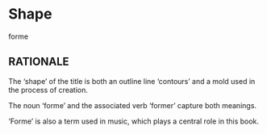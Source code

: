 # Shape #

forme

## RATIONALE ##

The ‘shape’ of the title is both an outline line ‘contours’
and a mold used in the process of creation.

The noun ‘forme’ and the associated verb ‘former’ capture both meanings.

‘Forme’ is also a term used in music, which plays a central role in
this book.

